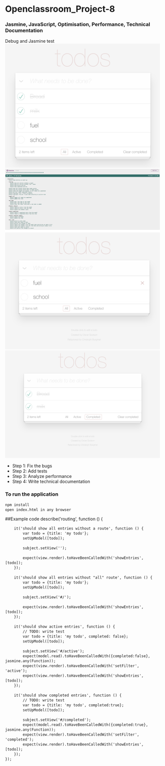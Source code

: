 # Openclassroom_Project-8
### Jasmine, JavaScript, Optimisation, Performance, Technical Documentation

Debug and Jasmine test
![ScreenShot](/P:8-OC/image/screen1.png)
![ScreenShot](/P:8-OC/image/screen2.png)
![ScreenShot](/P:8-OC/image/screen3.png)
![ScreenShot](/P:8-OC/image/screen4.png)

* Step 1: Fix the bugs
* Step 2: Add tests
* Step 3: Analyze performance
* Step 4: Write technical documentation


### To run the application
```npm
npm install
open index.html in any browser
```
##Example code
describe('routing', function () {

		it('should show all entries without a route', function () {
			var todo = {title: 'my todo'};
			setUpModel([todo]);

			subject.setView('');

			expect(view.render).toHaveBeenCalledWith('showEntries', [todo]);
		});

		it('should show all entries without "all" route', function () {
			var todo = {title: 'my todo'};
			setUpModel([todo]);

			subject.setView('#/');

			expect(view.render).toHaveBeenCalledWith('showEntries', [todo]);
		});

		it('should show active entries', function () {
			// TODO: write test
			var todo = {title: 'my todo', completed: false};
			setUpModel([todo]);

			subject.setView('#/active');
            expect(model.read).toHaveBeenCalledWith({completed:false}, jasmine.any(Function));
			expect(view.render).toHaveBeenCalledWith('setFilter', 'active');
			expect(view.render).toHaveBeenCalledWith('showEntries', [todo]);
		});

		it('should show completed entries', function () {
			// TODO: write test
			var todo = {title: 'my todo', completed:true};
			setUpModel([todo]);

			subject.setView('#/completed');
            expect(model.read).toHaveBeenCalledWith({completed:true}, jasmine.any(Function));
			expect(view.render).toHaveBeenCalledWith('setFilter', 'completed');
			expect(view.render).toHaveBeenCalledWith('showEntries', [todo]);
		});
	});
